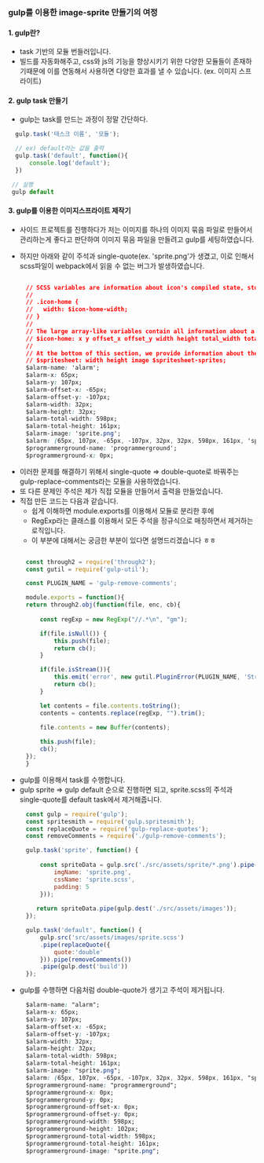 ### gulp를 이용한 image-sprite 만들기의 여정

#### 1. gulp란?
   - task 기반의 모듈 번들러입니다.
   - 빌드를 자동화해주고, css와 js의 기능을 향상시키기 위한 다양한 모듈들이 존재하기때문에 이를 연동해서 사용하면 다양한 효과를 낼 수 있습니다. (ex. 이미지 스프라이트)


#### 2. gulp task 만들기
   - gulp는 task를 만드는 과정이 정말 간단하다.
   ```javascript
     gulp.task('태스크 이름', '모듈');

     // ex) default라는 값을 출력
     gulp.task('default', function(){
         console.log('default');
     })

    // 실행
    gulp default
   ```

#### 3. gulp를 이용한 이미지스프라이트 제작기
   - 사이드 프로젝트를 진행하다가 저는 이미지를 하나의 이미지 묶음 파일로 만들어서 관리하는게 좋다고 판단하여 이미지 묶음 파일을 만들려고 gulp를 세팅하였습니다.
   
   - 하지만 아래와 같이 주석과 single-quote(ex. 'sprite.png'가 생겼고, 이로 인해서 scss파일이 webpack에서 읽을 수 없는 버그가 발생하였습니다.
   ```css
  
        // SCSS variables are information about icon's compiled state, stored under its original file name
        //
        // .icon-home {
        //   width: $icon-home-width;
        // }
        //
        // The large array-like variables contain all information about a single icon
        // $icon-home: x y offset_x offset_y width height total_width total_height image_path;
        //
        // At the bottom of this section, we provide information about the spritesheet itself
        // $spritesheet: width height image $spritesheet-sprites;
        $alarm-name: 'alarm';
        $alarm-x: 65px;
        $alarm-y: 107px;
        $alarm-offset-x: -65px;
        $alarm-offset-y: -107px;
        $alarm-width: 32px;
        $alarm-height: 32px;
        $alarm-total-width: 598px;
        $alarm-total-height: 161px;
        $alarm-image: 'sprite.png';
        $alarm: (65px, 107px, -65px, -107px, 32px, 32px, 598px, 161px, 'sprite.png', 'alarm', );
        $programmerground-name: 'programmerground';
        $programmerground-x: 0px;

   ```
   - 이러한 문제를 해결하기 위해서 single-quote => double-quote로 바꿔주는 gulp-replace-comments라는 모듈을 사용하였습니다.
   - 또 다른 문제인 주석은 제가 직접 모듈을 만들어서 출력을 만들었습니다.
   - 직접 만든 코드는 다음과 같습니다.
      - 쉽게 이해하면 module.exports를 이용해서 모듈로 분리한 후에 
      - RegExp라는 클래스를 이용해서 모든 주석을 정규식으로 매칭하면서 제거하는 로직입니다.
      - 이 부분에 대해서는 궁금한 부분이 있다면 설명드리겠습니다 ㅎㅎ
   ```javascript
  
        const through2 = require('through2');
        const gutil = require('gulp-util');

        const PLUGIN_NAME = 'gulp-remove-comments'; 

        module.exports = function(){
        return through2.obj(function(file, enc, cb){
            
            const regExp = new RegExp("//.*\n", "gm");

            if(file.isNull()) {
                this.push(file);
                return cb();
            }

            if(file.isStream()){
                this.emit('error', new gutil.PluginError(PLUGIN_NAME, 'Streaming not supported'));
                return cb();
            }

            let contents = file.contents.toString();
            contents = contents.replace(regExp, "").trim();
            
            file.contents = new Buffer(contents);

            this.push(file);
            cb();
        });
        } 
   ```
   
   - gulp를 이용해서 task를 수행합니다.
   - gulp sprite => gulp default 순으로 진행하면 되고, sprite.scss의 주석과 single-quote를 default task에서 제거해줍니다.

   ```javascript
        const gulp = require('gulp');
        const spritesmith = require('gulp.spritesmith');
        const replaceQuote = require('gulp-replace-quotes');
        const removeComments = require('./gulp-remove-comments');

        gulp.task('sprite', function() {
            
            const spriteData = gulp.src('./src/assets/sprite/*.png').pipe(spritesmith({
                imgName: 'sprite.png',
                cssName: 'sprite.scss',
                padding: 5
            }));
            
           return spriteData.pipe(gulp.dest('./src/assets/images'));
        });

        gulp.task('default', function() {
            gulp.src('src/assets/images/sprite.scss')
            .pipe(replaceQuote({
                quote:'double'
            })).pipe(removeComments())
            .pipe(gulp.dest('build'))
        });
   ```

   - gulp를 수행하면 다음처럼 double-quote가 생기고 주석이 제거됩니다.
   
   ```css
        $alarm-name: "alarm";
        $alarm-x: 65px;
        $alarm-y: 107px;
        $alarm-offset-x: -65px;
        $alarm-offset-y: -107px;
        $alarm-width: 32px;
        $alarm-height: 32px;
        $alarm-total-width: 598px;
        $alarm-total-height: 161px;
        $alarm-image: "sprite.png";
        $alarm: (65px, 107px, -65px, -107px, 32px, 32px, 598px, 161px, "sprite.png", "alarm", );
        $programmerground-name: "programmerground";
        $programmerground-x: 0px;
        $programmerground-y: 0px;
        $programmerground-offset-x: 0px;
        $programmerground-offset-y: 0px;
        $programmerground-width: 598px;
        $programmerground-height: 102px;
        $programmerground-total-width: 598px;
        $programmerground-total-height: 161px;
        $programmerground-image: "sprite.png";
   ```

